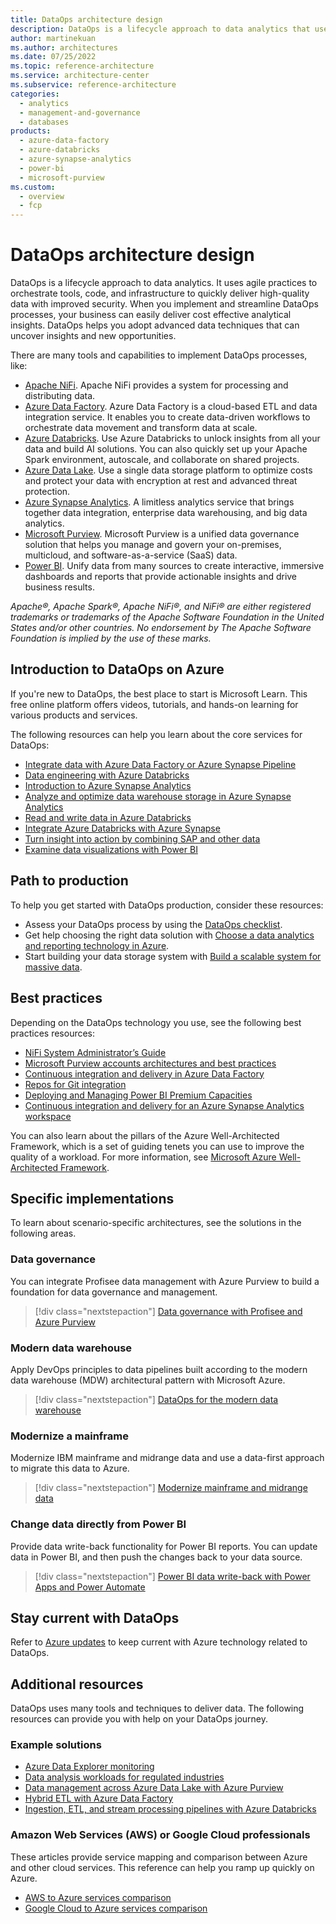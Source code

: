 ```yaml
---
title: DataOps architecture design
description: DataOps is a lifecycle approach to data analytics that uses agile practices to deliver high-quality data.
author: martinekuan
ms.author: architectures
ms.date: 07/25/2022
ms.topic: reference-architecture
ms.service: architecture-center
ms.subservice: reference-architecture
categories:
  - analytics
  - management-and-governance
  - databases
products:
  - azure-data-factory
  - azure-databricks
  - azure-synapse-analytics
  - power-bi
  - microsoft-purview
ms.custom:
  - overview
  - fcp
---
```


# DataOps architecture design

DataOps is a lifecycle approach to data analytics. It uses agile practices to orchestrate tools, code, and infrastructure to quickly deliver high-quality data with improved security. When you implement and streamline DataOps processes, your business can easily deliver cost effective analytical insights. DataOps helps you adopt advanced data techniques that can uncover insights and new opportunities.

There are many tools and capabilities to implement DataOps processes, like:

- [Apache NiFi](https://nifi.apache.org/). Apache NiFi provides a system for processing and distributing data.
- [Azure Data Factory](https://azure.microsoft.com/services/data-factory). Azure Data Factory is a cloud-based ETL and data integration service. It enables you to create data-driven workflows to orchestrate data movement and transform data at scale.
- [Azure Databricks](https://azure.microsoft.com/services/databricks). Use Azure Databricks to unlock insights from all your data and build AI solutions. You can also quickly set up your Apache Spark environment, autoscale, and collaborate on shared projects.
- [Azure Data Lake](https://azure.microsoft.com/services/storage/data-lake-storage). Use a single data storage platform to optimize costs and protect your data with encryption at rest and advanced threat protection.
- [Azure Synapse Analytics](https://azure.microsoft.com/services/synapse-analytics). A limitless analytics service that brings together data integration, enterprise data warehousing, and big data analytics.
- [Microsoft Purview](https://azure.microsoft.com/services/purview). Microsoft Purview is a unified data governance solution that helps you manage and govern your on-premises, multicloud, and software-as-a-service (SaaS) data.
- [Power BI](https://powerbi.microsoft.com). Unify data from many sources to create interactive, immersive dashboards and reports that provide actionable insights and drive business results.

*Apache®, Apache Spark®, Apache NiFi®, and NiFi® are either registered trademarks or trademarks of the Apache Software Foundation in the United States and/or other countries. No endorsement by The Apache Software Foundation is implied by the use of these marks.*

## Introduction to DataOps on Azure

If you're new to DataOps, the best place to start is Microsoft Learn. This free online platform offers videos, tutorials, and hands-on learning for various products and services.

The following resources can help you learn about the core services for DataOps:

- [Integrate data with Azure Data Factory or Azure Synapse Pipeline](/training/modules/data-integration-azure-data-factory)
- [Data engineering with Azure Databricks](/training/paths/data-engineer-azure-databricks)
- [Introduction to Azure Synapse Analytics](/training/modules/introduction-azure-synapse-analytics)
- [Analyze and optimize data warehouse storage in Azure Synapse Analytics](/training/modules/analyze-optimize-data-warehouse-storage-azure-synapse-analytics)
- [Read and write data in Azure Databricks](/training/modules/read-write-data-azure-databricks)
- [Integrate Azure Databricks with Azure Synapse](/training/modules/integrate-azure-databricks-other-azure-services)
- [Turn insight into action by combining SAP and other data](/training/modules/turn-insight-into-action-combine-sap-other-data)
- [Examine data visualizations with Power BI](/training/modules/examine-data-visualizations-power-bi)

## Path to production

To help you get started with DataOps production, consider these resources:

- Assess your DataOps process by using the [DataOps checklist](../checklist/data-ops.md).
- Get help choosing the right data solution with [Choose a data analytics and reporting technology in Azure](./technology-choices/analysis-visualizations-reporting.md).
- Start building your data storage system with [Build a scalable system for massive data](./scenarios/build-scalable-database-solutions-azure-services.md).

## Best practices

Depending on the DataOps technology you use, see the following best practices resources:

- [NiFi System Administrator’s Guide](https://nifi.apache.org/docs/nifi-docs/html/administration-guide.html)
- [Microsoft Purview accounts architectures and best practices](/azure/purview/concept-best-practices-accounts)
- [Continuous integration and delivery in Azure Data Factory](/azure/data-factory/continuous-integration-delivery)
- [Repos for Git integration](/azure/databricks/repos)
- [Deploying and Managing Power BI Premium Capacities](/power-bi/guidance/whitepaper-powerbi-premium-deployment)
- [Continuous integration and delivery for an Azure Synapse Analytics workspace](/azure/synapse-analytics/cicd/continuous-integration-delivery)

You can also learn about the pillars of the Azure Well-Architected Framework, which is a set of guiding tenets you can use to improve the quality of a workload. For more information, see [Microsoft Azure Well-Architected Framework](/azure/architecture/framework).

## Specific implementations

To learn about scenario-specific architectures, see the solutions in the following areas.

### Data governance

You can integrate Profisee data management with Azure Purview to build a foundation for data governance and management.

> [!div class="nextstepaction"]
> [Data governance with Profisee and Azure Purview](../reference-architectures/data/profisee-master-data-management-purview.yml)

### Modern data warehouse

Apply DevOps principles to data pipelines built according to the modern data warehouse (MDW) architectural pattern with Microsoft Azure.

> [!div class="nextstepaction"]
> [DataOps for the modern data warehouse](../example-scenario/data-warehouse/dataops-mdw.yml)

### Modernize a mainframe

Modernize IBM mainframe and midrange data and use a data-first approach to migrate this data to Azure.

> [!div class="nextstepaction"]
> [Modernize mainframe and midrange data](/azure/architecture/example-scenario/mainframe/modernize-mainframe-data-to-azure)

### Change data directly from Power BI

Provide data write-back functionality for Power BI reports. You can update data in Power BI, and then push the changes back to your data source.

> [!div class="nextstepaction"]
> [Power BI data write-back with Power Apps and Power Automate](../example-scenario/data/power-bi-write-back-power-apps.yml)

## Stay current with DataOps

Refer to [Azure updates](https://azure.microsoft.com/updates/?category=databases,devops,integration) to keep current with Azure technology related to DataOps.

## Additional resources

DataOps uses many tools and techniques to deliver data. The following resources can provide you with help on your DataOps journey.

### Example solutions

- [Azure Data Explorer monitoring](../solution-ideas/articles/monitor-azure-data-explorer.yml)
- [Data analysis workloads for regulated industries](/azure/architecture/example-scenario/data/data-warehouse)
- [Data management across Azure Data Lake with Azure Purview](../solution-ideas/articles/azure-purview-data-lake-estate-architecture.yml)
- [Hybrid ETL with Azure Data Factory](../example-scenario/data/hybrid-etl-with-adf.yml)
- [Ingestion, ETL, and stream processing pipelines with Azure Databricks](../solution-ideas/articles/ingest-etl-stream-with-adb.yml)

### Amazon Web Services (AWS) or Google Cloud professionals

These articles provide service mapping and comparison between Azure and other cloud services. This reference can help you ramp up quickly on Azure.

- [AWS to Azure services comparison](../aws-professional/services.md#big-data-and-analytics)
- [Google Cloud to Azure services comparison](../gcp-professional/services.md#big-data-and-analytics)